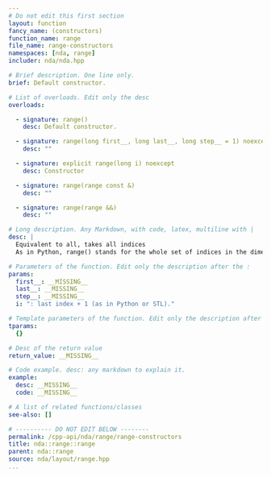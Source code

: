 ```yaml
---
# Do not edit this first section
layout: function
fancy_name: (constructors)
function_name: range
file_name: range-constructors
namespaces: [nda, range]
includer: nda/nda.hpp

# Brief description. One line only.
brief: Default constructor.

# List of overloads. Edit only the desc
overloads:

  - signature: range()
    desc: Default constructor.

  - signature: range(long first__, long last__, long step__ = 1) noexcept
    desc: ""

  - signature: explicit range(long i) noexcept
    desc: Constructor

  - signature: range(range const &)
    desc: ""

  - signature: range(range &&)
    desc: ""

# Long description. Any Markdown, with code, latex, multiline with |
desc: |
  Equivalent to all, takes all indices
  As in Python, range() stands for the whole set of indices in the dimension (like `:` in python) :: A(range(), 0) // take the first column of A

# Parameters of the function. Edit only the description after the :
params:
  first__: __MISSING__
  last__: __MISSING__
  step__: __MISSING__
  i: ": last index + 1 (as in Python or STL)."

# Template parameters of the function. Edit only the description after the :
tparams:
  {}

# Desc of the return value
return_value: __MISSING__

# Code example. desc: any markdown to explain it.
example:
  desc: __MISSING__
  code: __MISSING__

# A list of related functions/classes
see-also: []

# ---------- DO NOT EDIT BELOW --------
permalink: /cpp-api/nda/range/range-constructors
title: nda::range::range
parent: nda::range
source: nda/layout/range.hpp
...
```


